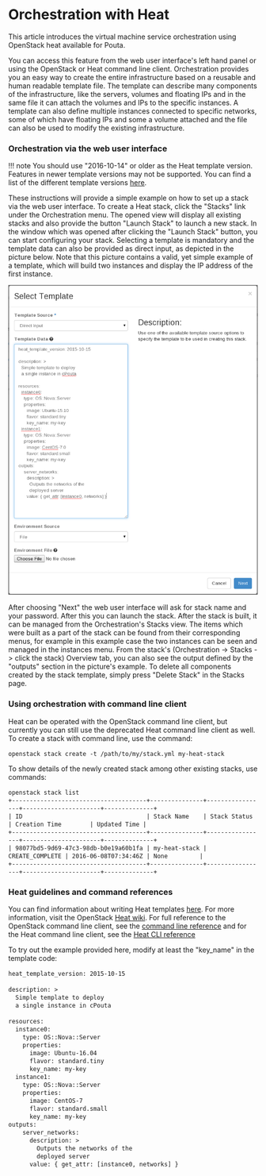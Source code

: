 # Orchestration with Heat

This article introduces the virtual machine service orchestration 
using OpenStack heat available for Pouta.

You can  access  this  feature  from the  web  user
interface's left  hand panel  or using the  OpenStack or  Heat command
line client.   Orchestration provides  you an easy  way to  create the
entire infrastructure based on a  reusable and human readable template
file. The template can describe many components of the infrastructure,
like the servers, volumes and floating IPs and in the same file it can
attach the volumes and IPs to  the specific instances. A template can
also define multiple instances connected to specific networks, some of
which have  floating IPs and some  a volume attached and  the file can
also be used to modify the existing infrastructure.

### Orchestration via the web user interface

!!! note
    You should  use "2016-10-14"  or older  as the  Heat template
    version. Features in newer template versions may not be supported. You
    can find a list of the different template versions [here].

These instructions  will provide a simple  example on how to  set up a
stack via  the web user interface.  To create a Heat  stack, click the
"Stacks"  link under  the  Orchestration menu.  The  opened view  will
display all existing stacks and also provide the button "Launch Stack"
to launch a  new stack. In the window which  was opened after clicking
the   "Launch  Stack"   button,   you  can   start  configuring   your
stack. Selecting  a template  is mandatory and  the template  data can
also  be  provided  as  direct  input,  as  depicted  in  the  picture
below. Note that this picture contains  a valid, yet simple example of
a template, which will build two  instances and display the IP address
of the first instance.

![Template selection](images/stacks-view.png)

After choosing "Next"  the web user interface will ask  for stack name
and your  password. After  this you  can launch  the stack.  After the
stack  is built,  it can  be managed  from the  Orchestration's Stacks
view. The items which  were built as a part of the  stack can be found
from their corresponding  menus, for example in this  example case the
two instances can be seen and  managed in the instances menu. From the
stack's (Orchestration  -&gt; Stacks  -&gt; click the  stack) Overview
tab, you can  also see the output defined by  the "outputs" section in
the picture's example.  To delete all components created  by the stack
template, simply press "Delete Stack" in the Stacks page.

### Using orchestration with command line client

Heat  can be  operated with  the  OpenStack command  line client,  but
currently you can still use the deprecated Heat command line client as
well. To create a stack with command line, use the command:

    openstack stack create -t /path/to/my/stack.yml my-heat-stack


To  show details  of  the  newly created  stack  among other  existing
stacks, use commands:

    openstack stack list
    +--------------------------------------+---------------+-----------------+----------------------+--------------+
    | ID                                   | Stack Name    | Stack Status    | Creation Time        | Updated Time |
    +--------------------------------------+---------------+-----------------+----------------------+--------------+
    | 98077bd5-9d69-47c3-98db-b0e19a60b1fa | my-heat-stack | CREATE_COMPLETE | 2016-06-08T07:34:46Z | None         |
    +--------------------------------------+---------------+-----------------+----------------------+--------------+


### Heat guidelines and command references

You can find information about writing Heat templates [here].
For more  information, visit  the OpenStack
[Heat wiki]. For full reference
to the  OpenStack command  line client,  see the  [command line
reference]  and for the  Heat command
line    client,    see    the  [Heat CLI reference]

To try out the example provided  here, modify at least the "key\_name"
in the template code:

    heat_template_version: 2015-10-15

    description: >
      Simple template to deploy
      a single instance in cPouta

    resources:
      instance0:
        type: OS::Nova::Server
        properties:
          image: Ubuntu-16.04
          flavor: standard.tiny
          key_name: my-key
      instance1:
        type: OS::Nova::Server
        properties:
          image: CentOS-7
          flavor: standard.small
          key_name: my-key
    outputs:
        server_networks:
          description: >
            Outputs the networks of the
            deployed server
          value: { get_attr: [instance0, networks] }


  [here]: https://docs.openstack.org/heat/latest/template_guide/hot_spec.html#heat-template-version
  [OpenStack developer Guide]: http://docs.openstack.org/developer/heat/template_guide/
  [Heat wiki]: https://wiki.openstack.org/wiki/Heat
  [command line reference]: http://docs.openstack.org/cli-reference/openstack.html
  [Heat CLI reference]: https://docs.openstack.org/mitaka/cli-reference/heat.html
